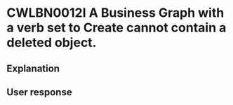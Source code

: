 # CWLBN0012I A Business Graph with a verb set to Create cannot contain a deleted object.

## Explanation

## User response
